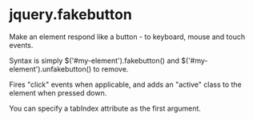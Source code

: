 jquery.fakebutton
=================

Make an element respond like a button - to keyboard, mouse and touch events.

Syntax is simply $('#my-element').fakebutton() and $('#my-element').unfakebutton() to remove.

Fires "click" events when applicable, and adds an "active" class to the element when pressed down.

You can specify a tabIndex attribute as the first argument.